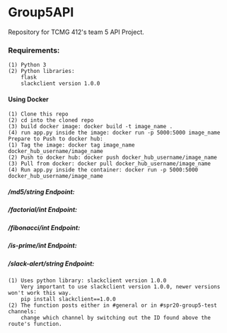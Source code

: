 # Group5API
Repository for TCMG 412's team 5 API Project.

### Requirements:
	(1) Python 3
	(2) Python libraries:
		flask
		slackclient version 1.0.0
#### Using Docker
	(1) Clone this repo
	(2) cd into the cloned repo
	(3) build docker image: docker build -t image_name .
	(4) run app.py inside the image: docker run -p 5000:5000 image_name
	Prepare to Push to docker hub:
	(1) Tag the image: docker tag image_name docker_hub_username/image_name
	(2) Push to docker hub: docker push docker_hub_username/image_name
	(3) Pull from docker: docker pull docker_hub_username/image_name
	(4) Run app.py inside the container: docker run -p 5000:5000 docker_hub_username/image_name

##### /md5/string Endpoint:

##### /factorial/int Endpoint:

##### /fibonacci/int Endpoint:

##### /is-prime/int Endpoint:

##### /slack-alert/string Endpoint:
	(1) Uses python library: slackclient version 1.0.0 
		Very important to use slackclient version 1.0.0, newer versions won't work this way.
		pip install slackclient==1.0.0
	(2) The function posts either in #general or in #spr20-group5-test channels:
 		change which channel by switching out the ID found above the route's function.
